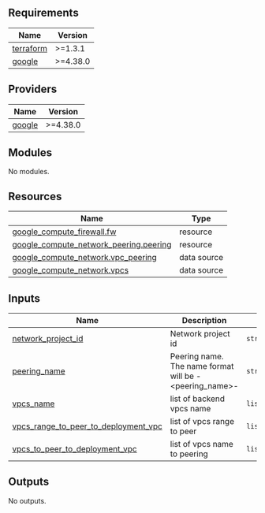 <!-- BEGIN_TF_DOCS -->
## Requirements

| Name | Version |
|------|---------|
| <a name="requirement_terraform"></a> [terraform](#requirement\_terraform) | >=1.3.1 |
| <a name="requirement_google"></a> [google](#requirement\_google) | >=4.38.0 |

## Providers

| Name | Version |
|------|---------|
| <a name="provider_google"></a> [google](#provider\_google) | >=4.38.0 |

## Modules

No modules.

## Resources

| Name | Type |
|------|------|
| [google_compute_firewall.fw](https://registry.terraform.io/providers/hashicorp/google/latest/docs/resources/compute_firewall) | resource |
| [google_compute_network_peering.peering](https://registry.terraform.io/providers/hashicorp/google/latest/docs/resources/compute_network_peering) | resource |
| [google_compute_network.vpc_peering](https://registry.terraform.io/providers/hashicorp/google/latest/docs/data-sources/compute_network) | data source |
| [google_compute_network.vpcs](https://registry.terraform.io/providers/hashicorp/google/latest/docs/data-sources/compute_network) | data source |

## Inputs

| Name | Description | Type | Default | Required |
|------|-------------|------|---------|:--------:|
| <a name="input_network_project_id"></a> [network\_project\_id](#input\_network\_project\_id) | Network project id | `string` | `""` | no |
| <a name="input_peering_name"></a> [peering\_name](#input\_peering\_name) | Peering name. The name format will be <vpc1>-<peering\_name>-<vpc2> | `string` | `"peering"` | no |
| <a name="input_vpcs_name"></a> [vpcs\_name](#input\_vpcs\_name) | list of backend vpcs name | `list(string)` | n/a | yes |
| <a name="input_vpcs_range_to_peer_to_deployment_vpc"></a> [vpcs\_range\_to\_peer\_to\_deployment\_vpc](#input\_vpcs\_range\_to\_peer\_to\_deployment\_vpc) | list of vpcs range to peer | `list(string)` | `[]` | no |
| <a name="input_vpcs_to_peer_to_deployment_vpc"></a> [vpcs\_to\_peer\_to\_deployment\_vpc](#input\_vpcs\_to\_peer\_to\_deployment\_vpc) | list of vpcs name to peering | `list(string)` | n/a | yes |

## Outputs

No outputs.
<!-- END_TF_DOCS -->
